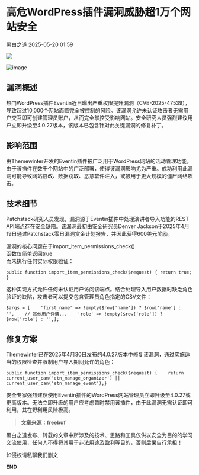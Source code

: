 #  高危WordPress插件漏洞威胁超1万个网站安全   
 黑白之道   2025-05-20 01:59  
  
![](https://mmbiz.qpic.cn/mmbiz_gif/3xxicXNlTXLicwgPqvK8QgwnCr09iaSllrsXJLMkThiaHibEntZKkJiaicEd4ibWQxyn3gtAWbyGqtHVb0qqsHFC9jW3oQ/640?wx_fmt=gif "")  
  
![image](https://mmbiz.qpic.cn/mmbiz_jpg/3xxicXNlTXLibDAqnGBpNGbiap49l9ReBibuyFo49OUgm0Kq7Ev4HxVRJdEVWx2rGXd9icibmLNmsuGdvee8Gxk0Cyuw/640?wx_fmt=jpeg&from=appmsg "")  
## 漏洞概述  
  
热门WordPress插件Eventin近日曝出严重权限提升漏洞（CVE-2025-47539），导致超过10,000个网站面临完全被控制的风险。该漏洞允许未认证攻击者无需用户交互即可创建管理员账户，从而完全掌控受影响网站。安全研究人员强烈建议用户立即升级至4.0.27版本，该版本已包含针对此关键漏洞的修复补丁。  
## 影响范围  
  
由Themewinter开发的Eventin插件被广泛用于WordPress网站的活动管理功能。由于该插件在数千个网站中的广泛部署，使得该漏洞影响尤为严重。成功利用此漏洞可能导致网站篡改、数据窃取、恶意软件注入，或被用于更大规模的僵尸网络攻击。  
## 技术细节  
  
Patchstack研究人员发现，漏洞源于Eventin插件中处理演讲者导入功能的REST API端点存在安全缺陷。该漏洞最初由安全研究员Denver Jackson于2025年4月19日通过Patchstack零日漏洞赏金计划报告，并因此获得600美元奖励。  
  
漏洞的核心问题在于import_item_permissions_check()  
函数仅简单返回true  
而未执行任何实际权限验证：  
```
public function import_item_permissions_check($request) { return true; }
```  
  
这种实现方式允许任何未认证用户访问该端点。结合处理导入用户数据时缺乏角色验证的缺陷，攻击者可以提交包含管理员角色指定的CSV文件：  
```
$args = [    'first_name' => !empty($row['name']) ? $row['name'] : '',    // 其他用户详情...    'role' => !empty($row['role']) ? $row['role'] : '',];
```  
## 修复方案  
  
Themewinter已在2025年4月30日发布的4.0.27版本中修复该漏洞，通过实施适当的权限检查并限制用户导入期间允许的角色：  
```
public function import_item_permissions_check($request) {    return current_user_can('etn_manage_organizer') || current_user_can('etn_manage_event');}
```  
  
安全专家强烈建议使用Eventin插件的WordPress网站管理员立即升级至4.0.27或更高版本。无法立即升级的用户应考虑暂时禁用该插件，由于此漏洞无需认证即可利用，其在野利用风险极高。  
  
  
> **文章来源：freebuf**  
  
  
  
黑白之道发布、转载的文章中所涉及的技术、思路和工具仅供以安全为目的的学习交流使用，任何人不得将其用于非法用途及盈利等目的，否则后果自行承担！  
  
如侵权请私聊我们删文  
  
  
**END**  
  
  
